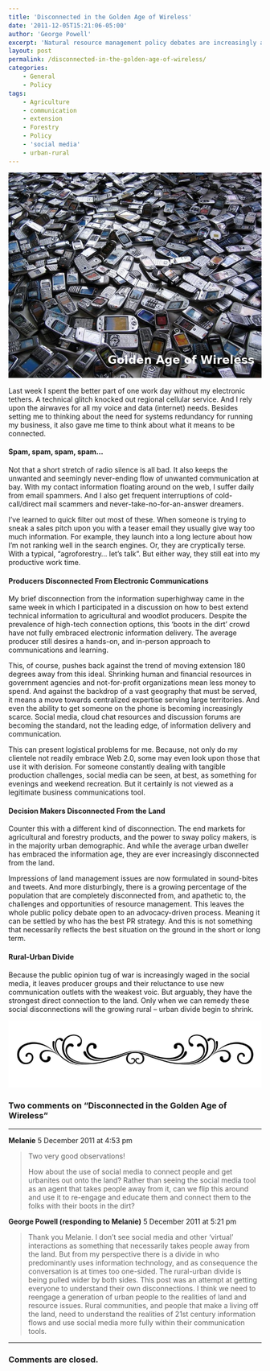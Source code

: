 ```yaml
---
title: 'Disconnected in the Golden Age of Wireless'
date: '2011-12-05T15:21:06-05:00'
author: 'George Powell'
excerpt: 'Natural resource management policy debates are increasingly an advocacy-driven process that leaves out producers reluctant to embrace social media.'
layout: post
permalink: /disconnected-in-the-golden-age-of-wireless/
categories:
    - General
    - Policy
tags:
    - Agriculture
    - communication
    - extension
    - Forestry
    - Policy
    - 'social media'
    - urban-rural
---
```

![The Golden Age of Wireless](/assets/images/GoldenAgeofWireless.jpg)

Last week I spent the better part of one work day without my electronic tethers. A technical glitch knocked out regional cellular service. And I rely upon the airwaves for all my voice and data (internet) needs. Besides setting me to thinking about the need for systems redundancy for running my business, it also gave me time to think about what it means to be connected.

#### Spam, spam, spam, spam…

Not that a short stretch of radio silence is all bad. It also keeps the unwanted and seemingly never-ending flow of unwanted communication at bay. With my contact information floating around on the web, I suffer daily from email spammers. And I also get frequent interruptions of cold-call/direct mail scammers and never-take-no-for-an-answer dreamers.

I’ve learned to quick filter out most of these. When someone is trying to sneak a sales pitch upon you with a teaser email they usually give way too much information. For example, they launch into a long lecture about how I’m not ranking well in the search engines. Or, they are cryptically terse. With a typical, “agroforestry… let’s talk”. But either way, they still eat into my productive work time.

#### Producers Disconnected From Electronic Communications

My brief disconnection from the information superhighway came in the same week in which I participated in a discussion on how to best extend technical information to agricultural and woodlot producers. Despite the prevalence of high-tech connection options, this ‘boots in the dirt’ crowd have not fully embraced electronic information delivery. The average producer still desires a hands-on, and in-person approach to communications and learning.

This, of course, pushes back against the trend of moving extension 180 degrees away from this ideal. Shrinking human and financial resources in government agencies and not-for-profit organizations mean less money to spend. And against the backdrop of a vast geography that must be served, it means a move towards centralized expertise serving large territories. And even the ability to get someone on the phone is becoming increasingly scarce. Social media, cloud chat resources and discussion forums are becoming the standard, not the leading edge, of information delivery and communication.

This can present logistical problems for me. Because, not only do my clientele not readily embrace Web 2.0, some may even look upon those that use it with derision. For someone constantly dealing with tangible production challenges, social media can be seen, at best, as something for evenings and weekend recreation. But it certainly is not viewed as a legitimate business communications tool.

#### Decision Makers Disconnected From the Land

Counter this with a different kind of disconnection. The end markets for agricultural and forestry products, and the power to sway policy makers, is in the majority urban demographic. And while the average urban dweller has embraced the information age, they are ever increasingly disconnected from the land.

Impressions of land management issues are now formulated in sound-bites and tweets. And more disturbingly, there is a growing percentage of the population that are completely disconnected from, and apathetic to, the challenges and opportunities of resource management. This leaves the whole public policy debate open to an advocacy-driven process. Meaning it can be settled by who has the best PR strategy. And this is not something that necessarily reflects the best situation on the ground in the short or long term.

#### Rural-Urban Divide

Because the public opinion tug of war is increasingly waged in the social media, it leaves producer groups and their reluctance to use new communication outlets with the weakest voic. But arguably, they have the strongest direct connection to the land. Only when we can remedy these social disconnections will the growing rural – urban divide begin to shrink.

![comments](/assets/images/scroll.png)

### Two comments on “Disconnected in the Golden Age of Wireless”

***

**Melanie** 5 December 2011 at 4:53 pm

> Two very good observations!
>
> How about the use of social media to connect people and get urbanites out onto the land? Rather than seeing the social media tool as an agent that takes people away from it, can we flip this around and use it to re-engage and educate them and connect them to the folks with their boots in the dirt?

**George Powell (responding to Melanie)** 5 December 2011 at 5:21 pm

> Thank you Melanie. I don’t see social media and other ‘virtual’ interactions as something that necessarily takes people away from the land. But from my perspective there is a divide in who predominantly uses information technology, and as consequence the conversation is at times too one-sided. The rural-urban divide is being pulled wider by both sides. This post was an attempt at getting everyone to understand their own disconnections. I think we need to reengage a generation of urban people to the realities of land and resource issues. Rural communities, and people that make a living off the land, need to understand the realities of 21st century information flows and use social media more fully within their communication tools.

***

### Comments are closed.

